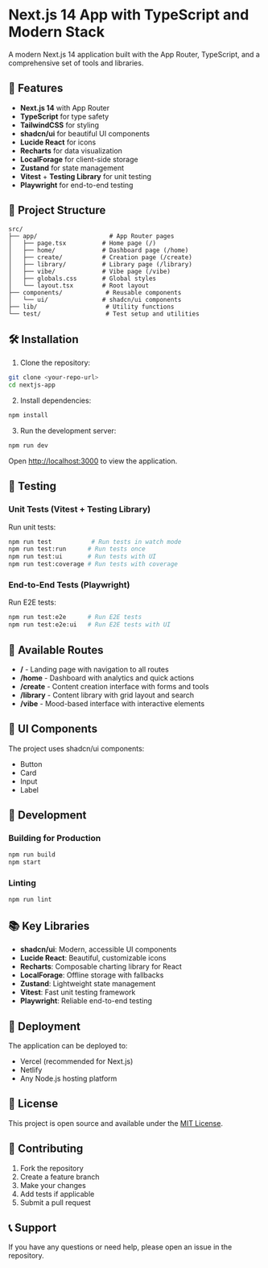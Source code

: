 # Next.js 14 App with TypeScript and Modern Stack

A modern Next.js 14 application built with the App Router, TypeScript, and a comprehensive set of tools and libraries.

## 🚀 Features

- **Next.js 14** with App Router
- **TypeScript** for type safety
- **TailwindCSS** for styling
- **shadcn/ui** for beautiful UI components
- **Lucide React** for icons
- **Recharts** for data visualization
- **LocalForage** for client-side storage
- **Zustand** for state management
- **Vitest** + **Testing Library** for unit testing
- **Playwright** for end-to-end testing

## 📁 Project Structure

```
src/
├── app/                    # App Router pages
│   ├── page.tsx          # Home page (/)
│   ├── home/             # Dashboard page (/home)
│   ├── create/           # Creation page (/create)
│   ├── library/          # Library page (/library)
│   ├── vibe/             # Vibe page (/vibe)
│   ├── globals.css       # Global styles
│   └── layout.tsx        # Root layout
├── components/            # Reusable components
│   └── ui/               # shadcn/ui components
├── lib/                   # Utility functions
└── test/                  # Test setup and utilities
```

## 🛠️ Installation

1. Clone the repository:
```bash
git clone <your-repo-url>
cd nextjs-app
```

2. Install dependencies:
```bash
npm install
```

3. Run the development server:
```bash
npm run dev
```

Open [http://localhost:3000](http://localhost:3000) to view the application.

## 🧪 Testing

### Unit Tests (Vitest + Testing Library)

Run unit tests:
```bash
npm run test           # Run tests in watch mode
npm run test:run      # Run tests once
npm run test:ui       # Run tests with UI
npm run test:coverage # Run tests with coverage
```

### End-to-End Tests (Playwright)

Run E2E tests:
```bash
npm run test:e2e      # Run E2E tests
npm run test:e2e:ui   # Run E2E tests with UI
```

## 📱 Available Routes

- **/** - Landing page with navigation to all routes
- **/home** - Dashboard with analytics and quick actions
- **/create** - Content creation interface with forms and tools
- **/library** - Content library with grid layout and search
- **/vibe** - Mood-based interface with interactive elements

## 🎨 UI Components

The project uses shadcn/ui components:
- Button
- Card
- Input
- Label

## 🔧 Development

### Building for Production

```bash
npm run build
npm start
```

### Linting

```bash
npm run lint
```

## 📚 Key Libraries

- **shadcn/ui**: Modern, accessible UI components
- **Lucide React**: Beautiful, customizable icons
- **Recharts**: Composable charting library for React
- **LocalForage**: Offline storage with fallbacks
- **Zustand**: Lightweight state management
- **Vitest**: Fast unit testing framework
- **Playwright**: Reliable end-to-end testing

## 🚀 Deployment

The application can be deployed to:
- Vercel (recommended for Next.js)
- Netlify
- Any Node.js hosting platform

## 📝 License

This project is open source and available under the [MIT License](LICENSE).

## 🤝 Contributing

1. Fork the repository
2. Create a feature branch
3. Make your changes
4. Add tests if applicable
5. Submit a pull request

## 📞 Support

If you have any questions or need help, please open an issue in the repository.
